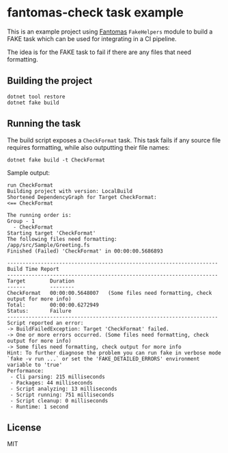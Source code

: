 # fantomas-check task example

This is an example project using [Fantomas](https://github.com/fsprojects/fantomas) `FakeHelpers` module to build a FAKE task which can be used for integrating in a CI pipeline.

The idea is for the FAKE task to fail if there are any files that need formatting.

## Building the project

```
dotnet tool restore
dotnet fake build
```

## Running the task

The build script exposes a `CheckFormat` task. This task fails if any source file requires formatting, while also outputting their file names:

```
dotnet fake build -t CheckFormat
```

Sample output:

```
run CheckFormat
Building project with version: LocalBuild
Shortened DependencyGraph for Target CheckFormat:
<== CheckFormat

The running order is:
Group - 1
  - CheckFormat
Starting target 'CheckFormat'
The following files need formatting:
/app/src/Sample/Greeting.fs
Finished (Failed) 'CheckFormat' in 00:00:00.5686893

---------------------------------------------------------------------
Build Time Report
---------------------------------------------------------------------
Target        Duration
------        --------
CheckFormat   00:00:00.5648007   (Some files need formatting, check output for more info)
Total:        00:00:00.6272949
Status:       Failure
---------------------------------------------------------------------
Script reported an error:
-> BuildFailedException: Target 'CheckFormat' failed.
-> One or more errors occurred. (Some files need formatting, check output for more info)
-> Some files need formatting, check output for more info
Hint: To further diagnose the problem you can run fake in verbose mode `fake -v run ...` or set the 'FAKE_DETAILED_ERRORS' environment variable to 'true'
Performance:
 - Cli parsing: 215 milliseconds
 - Packages: 44 milliseconds
 - Script analyzing: 13 milliseconds
 - Script running: 751 milliseconds
 - Script cleanup: 0 milliseconds
 - Runtime: 1 second
```

## License

MIT